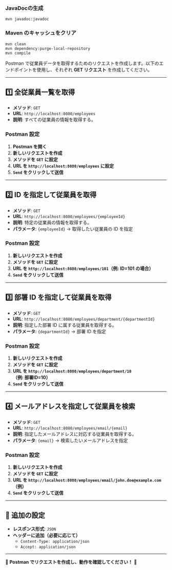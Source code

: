 ### JavaDocの生成
```console
mvn javadoc:javadoc
```


### Maven のキャッシュをクリア
```console
mvn clean
mvn dependency:purge-local-repository
mvn compile
```

Postman で従業員データを取得するためのリクエストを作成します。以下のエンドポイントを使用し、それぞれ **GET リクエスト** を作成してください。

---

## **1️⃣ 全従業員一覧を取得**
- **メソッド**: `GET`
- **URL**: `http://localhost:8080/employees`
- **説明**: すべての従業員の情報を取得する。

### **Postman 設定**
1. **Postman を開く**
2. **新しいリクエストを作成**
3. **メソッドを `GET` に設定**
4. **URL を `http://localhost:8080/employees` に設定**
5. **`Send` をクリックして送信**

---

## **2️⃣ ID を指定して従業員を取得**
- **メソッド**: `GET`
- **URL**: `http://localhost:8080/employees/{employeeId}`
- **説明**: 特定の従業員の情報を取得する。
- **パラメータ**: `{employeeId}` → 取得したい従業員の ID を指定

### **Postman 設定**
1. **新しいリクエストを作成**
2. **メソッドを `GET` に設定**
3. **URL を `http://localhost:8080/employees/101`（例: ID=101 の場合）**
4. **`Send` をクリックして送信**

---

## **3️⃣ 部署 ID を指定して従業員を取得**
- **メソッド**: `GET`
- **URL**: `http://localhost:8080/employees/department/{departmentId}`
- **説明**: 指定した部署 ID に属する従業員を取得する。
- **パラメータ**: `{departmentId}` → 部署 ID を指定

### **Postman 設定**
1. **新しいリクエストを作成**
2. **メソッドを `GET` に設定**
3. **URL を `http://localhost:8080/employees/department/10`（例: 部署ID=10）**
4. **`Send` をクリックして送信**

---

## **4️⃣ メールアドレスを指定して従業員を検索**
- **メソッド**: `GET`
- **URL**: `http://localhost:8080/employees/email/{email}`
- **説明**: 指定したメールアドレスに対応する従業員を取得する。
- **パラメータ**: `{email}` → 検索したいメールアドレスを指定

### **Postman 設定**
1. **新しいリクエストを作成**
2. **メソッドを `GET` に設定**
3. **URL を `http://localhost:8080/employees/email/john.doe@example.com`（例）**
4. **`Send` をクリックして送信**

---

## **📌 追加の設定**
- **レスポンス形式**: `JSON`
- **ヘッダーに追加（必要に応じて）**
  - `Content-Type: application/json`
  - `Accept: application/json`

---

🚀 **Postman でリクエストを作成し、動作を確認してください！** 🎯
